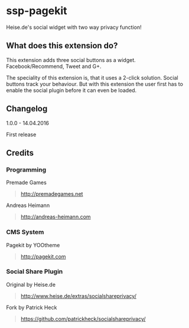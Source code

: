 # ssp-pagekit
Heise.de's social widget with two way privacy function!

## What does this extension do?
This extension adds three social buttons as a widget.
Facebook/Recommend, Tweet and G+.

The speciality of this extension is, that it uses a 2-click solution.
Social buttons track your behaviour. But with this extension the user
first has to enable the social plugin before it can even be loaded.

## Changelog
1.0.0 - 14.04.2016

First release

## Credits
### Programming
Premade Games
> http://premadegames.net

Andreas Heimann
> http://andreas-heimann.com

### CMS System
Pagekit by YOOtheme
> http://pagekit.com

### Social Share Plugin
Original by Heise.de
> http://www.heise.de/extras/socialshareprivacy/

Fork by Patrick Heck
> https://github.com/patrickheck/socialshareprivacy/